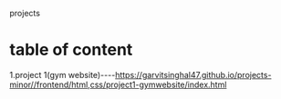 projects

# table of content


1.project 1(gym website)----https://garvitsinghal47.github.io/projects-minor//frontend/html,css/project1-gymwebsite/index.html

